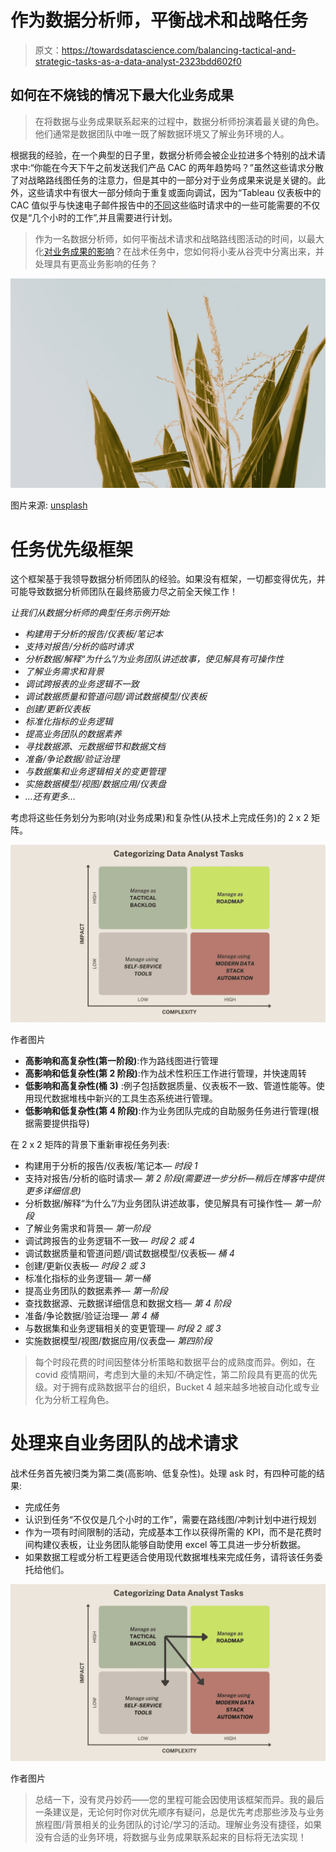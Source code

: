 # 作为数据分析师，平衡战术和战略任务

> 原文：<https://towardsdatascience.com/balancing-tactical-and-strategic-tasks-as-a-data-analyst-2323bdd602f0>

## 如何在不烧钱的情况下最大化业务成果

> 在将数据与业务成果联系起来的过程中，数据分析师扮演着最关键的角色。他们通常是数据团队中唯一既了解数据环境又了解业务环境的人。

根据我的经验，在一个典型的日子里，数据分析师会被企业拉进多个特别的战术请求中:“你能在今天下午之前发送我们产品 CAC 的两年趋势吗？”虽然这些请求分散了对战略路线图任务的注意力，但是其中的一部分对于业务成果来说是关键的。此外，这些请求中有很大一部分倾向于重复或面向调试，因为“Tableau 仪表板中的 CAC 值似乎与快速电子邮件报告中的[不同](https://medium.com/towards-data-science/moldy-data-and-dashboards-25d498e6979f)这些临时请求中的一些可能需要的不仅仅是“几个小时的工作”,并且需要进行计划。

> 作为一名数据分析师，如何平衡战术请求和战略路线图活动的时间，以最大化[对业务成果的影响](https://mikkeldengsoe.substack.com/p/roi-of-data-work?s=r)？在战术任务中，您如何将小麦从谷壳中分离出来，并处理具有更高业务影响的任务？

![](img/1e594b4b7edf72333e3006834ac9dfb1.png)

图片来源: [unsplash](https://unsplash.com/photos/ruJ81SKAZ18)

# 任务优先级框架

这个框架基于我领导数据分析师团队的经验。如果没有框架，一切都变得优先，并可能导致数据分析师团队在最终筋疲力尽之前全天候工作！

*让我们从数据分析师的典型任务示例开始:*

*   *构建用于分析的报告/仪表板/笔记本*
*   *支持对报告/分析的临时请求*
*   *分析数据/解释“为什么”/为业务团队讲述故事，使见解具有可操作性*
*   *了解业务需求和背景*
*   *调试跨报表的业务逻辑不一致*
*   *调试数据质量和管道问题/调试数据模型/仪表板*
*   *创建/更新仪表板*
*   *标准化指标的业务逻辑*
*   *提高业务团队的数据素养*
*   *寻找数据源、元数据细节和数据文档*
*   *准备/争论数据/验证治理*
*   *与数据集和业务逻辑相关的变更管理*
*   *实施数据模型/视图/数据应用/仪表盘*
*   *…还有更多…*

考虑将这些任务划分为影响(对业务成果)和复杂性(从技术上完成任务)的 2 x 2 矩阵。

![](img/0060972276d1c5912991fb408bca2f96.png)

作者图片

*   **高影响和高复杂性(第一阶段)**:作为路线图进行管理
*   **高影响和低复杂性(第 2 阶段)**:作为战术性积压工作进行管理，并快速周转
*   **低影响和高复杂性(桶 3)** :例子包括数据质量、仪表板不一致、管道性能等。使用现代数据堆栈中新兴的工具生态系统进行管理。
*   **低影响和低复杂性(第 4 阶段)**:作为业务团队完成的自助服务任务进行管理(根据需要提供指导)

在 2 x 2 矩阵的背景下重新审视任务列表:

*   构建用于分析的报告/仪表板/笔记本— *时段 1*
*   支持对报告/分析的临时请求— *第 2 阶段(需要进一步分析—稍后在博客中提供更多详细信息)*
*   分析数据/解释“为什么”/为业务团队讲述故事，使见解具有可操作性— *第一阶段*
*   了解业务需求和背景— *第一阶段*
*   调试跨报告的业务逻辑不一致— *时段 2 或 4*
*   调试数据质量和管道问题/调试数据模型/仪表板— *桶 4*
*   创建/更新仪表板— *时段 2 或 3*
*   标准化指标的业务逻辑— *第一桶*
*   提高业务团队的数据素养— *第一阶段*
*   查找数据源、元数据详细信息和数据文档— *第 4 阶段*
*   准备/争论数据/验证治理— *第 4 桶*
*   与数据集和业务逻辑相关的变更管理— *时段 2 或 3*
*   实施数据模型/视图/数据应用/仪表盘— *第四阶段*

> 每个时段花费的时间因整体分析策略和数据平台的成熟度而异。例如，在 covid 疫情期间，考虑到大量的未知/不确定性，第二阶段具有更高的优先级。对于拥有成熟数据平台的组织，Bucket 4 越来越多地被自动化或专业化为分析工程角色。

# 处理来自业务团队的战术请求

战术任务首先被归类为第二类(高影响、低复杂性)。处理 ask 时，有四种可能的结果:

*   完成任务
*   认识到任务“不仅仅是几个小时的工作”，需要在路线图/冲刺计划中进行规划
*   作为一项有时间限制的活动，完成基本工作以获得所需的 KPI，而不是花费时间构建仪表板，让业务团队能够自助使用 excel 等工具进一步分析数据。
*   如果数据工程或分析工程更适合使用现代数据堆栈来完成任务，请将该任务委托给他们。

![](img/bc2a36c35f4d5d1516f8b9fd85f74bf1.png)

作者图片

> 总结一下，没有灵丹妙药——您的里程可能会因使用该框架而异。我的最后一条建议是，无论何时你对优先顺序有疑问，总是优先考虑那些涉及与业务旅程图/背景相关的业务团队的讨论/学习的活动。理解业务没有捷径，如果没有合适的业务环境，将数据与业务成果联系起来的目标将无法实现！